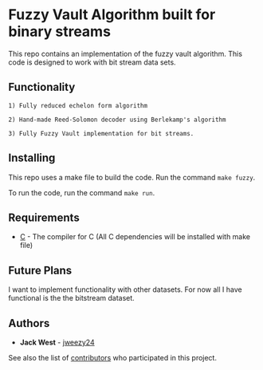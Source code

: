 # Fuzzy Vault Algorithm built for binary streams

This repo contains an implementation of the fuzzy vault algorithm. This code is designed to work with bit stream data sets.


## Functionality

    1) Fully reduced echelon form algorithm

    2) Hand-made Reed-Solomon decoder using Berlekamp's algorithm

    3) Fully Fuzzy Vault implementation for bit streams.




## Installing

This repo uses a make file to build the code. Run the command `make fuzzy`.

To run the code, run the command `make run`.


## Requirements

* [C](http://gcc.gnu.org/install/) - The compiler for C (All C dependencies will be installed with make file)


## Future Plans

I want to implement functionality with other datasets. For now all I have functional is the the bitstream dataset. 

## Authors

* **Jack West** - [jweezy24](https://github.com/jweezy24)

See also the list of [contributors](https://github.com/your/project/contributors) who participated in this project.